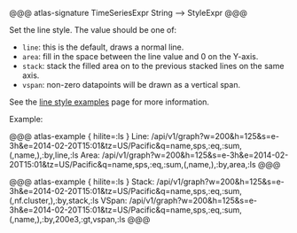 @@@ atlas-signature
TimeSeriesExpr
String
-->
StyleExpr
@@@

Set the line style. The value should be one of:

* `line`: this is the default, draws a normal line.
* `area`: fill in the space between the line value and 0 on the Y-axis.
* `stack`: stack the filled area on to the previous stacked lines on the same axis.
* `vspan`: non-zero datapoints will be drawn as a vertical span.

See the [line style examples](../../api/graph/line-styles.md) page for more information.

Example:

@@@ atlas-example { hilite=:ls }
Line: /api/v1/graph?w=200&h=125&s=e-3h&e=2014-02-20T15:01&tz=US/Pacific&q=name,sps,:eq,:sum,(,name,),:by,line,:ls
Area: /api/v1/graph?w=200&h=125&s=e-3h&e=2014-02-20T15:01&tz=US/Pacific&q=name,sps,:eq,:sum,(,name,),:by,area,:ls
@@@

@@@ atlas-example { hilite=:ls }
Stack: /api/v1/graph?w=200&h=125&s=e-3h&e=2014-02-20T15:01&tz=US/Pacific&q=name,sps,:eq,:sum,(,nf.cluster,),:by,stack,:ls
VSpan: /api/v1/graph?w=200&h=125&s=e-3h&e=2014-02-20T15:01&tz=US/Pacific&q=name,sps,:eq,:sum,(,name,),:by,200e3,:gt,vspan,:ls
@@@
